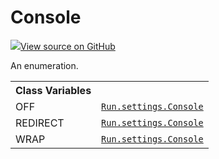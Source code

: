 # Console

<!-- Insert buttons and diff -->


[![](https://www.tensorflow.org/images/GitHub-Mark-32px.png)View source on GitHub](https://www.github.com/wandb/client/tree/master/wandb/sdk/wandb_settings.py#L179-L182)




An enumeration.

<!-- Placeholder for "Used in" -->




<!-- Tabular view -->
<table>
<tr><th>Class Variables</th></tr>

<tr>
<td>
OFF<a id="OFF"></a>
</td>
<td>
<a href="../../Run/settings/Console.md"><code>Run.settings.Console</code></a>
</td>
</tr><tr>
<td>
REDIRECT<a id="REDIRECT"></a>
</td>
<td>
<a href="../../Run/settings/Console.md"><code>Run.settings.Console</code></a>
</td>
</tr><tr>
<td>
WRAP<a id="WRAP"></a>
</td>
<td>
<a href="../../Run/settings/Console.md"><code>Run.settings.Console</code></a>
</td>
</tr>
</table>


